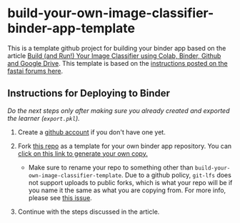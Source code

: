 # build-your-own-image-classifier-binder-app-template
This is a template github project for building your binder app based on the article [Build (and Run!) Your Image Classifier using Colab, Binder, Github and Google Drive](https://butchland.github.io/butchland-machine-learning-notes/machine%20learning/2020/10/05/byoic-on-colab-part2.html). This template is based on the [instructions posted on the fastai forums here](https://forums.fast.ai/t/deploying-your-notebook-as-an-app-under-10-minutes/70621?u=butchland).

## Instructions for Deploying to Binder

_Do the next steps only after making sure you already created and exported the learner (`export.pkl`)._

1. Create a [github account](https://github.com/join?source=header-home) if you don't have one yet.
1. Fork [this repo](https://github.com/butchland/build-your-own-image-classifier-template) as a template for your own binder app repository. You can [click on this link to generate your own copy.](https://github.com/butchland/build-your-own-image-classifier-template/generate) 
   * Make sure to rename your repo to something other than `build-your-own-image-classifier-template`. Due to a github policy, `git-lfs` does not support uploads to public forks, which is what your repo will be if you name it the same as what you are copying from. For more info, please see [this issue](https://github.com/git-lfs/git-lfs/issues/1906). 

1. Continue with the steps discussed in the article.
